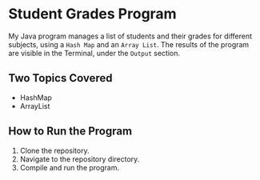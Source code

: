 # Student Grades Program

My Java program manages a list of students and their grades for different subjects, using a `Hash Map` and an `Array List`. The results of the program are visible in the Terminal, under the `Output` section. 

## Two Topics Covered
- HashMap
- ArrayList

## How to Run the Program
1. Clone the repository.
2. Navigate to the repository directory.
3. Compile and run the program.
